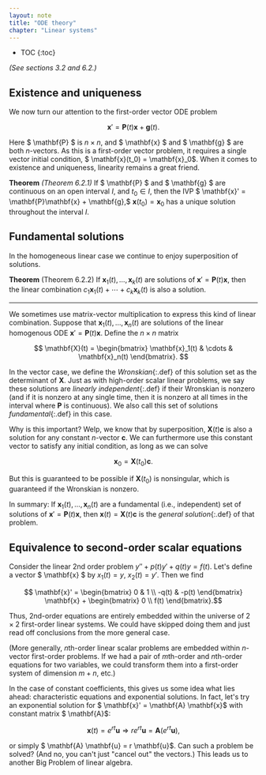```yaml
---
layout: note
title: "ODE theory"
chapter: "Linear systems"
---
```

* TOC
{:toc}

*(See sections 3.2 and 6.2.)*

## Existence and uniqueness

We now turn our attention to the first-order vector ODE problem

$$ \mathbf{x}' = \mathbf{P}(t) \mathbf{x} + \mathbf{g}(t).$$

Here $ \mathbf{P} $ is $n\times n$, and $ \mathbf{x} $ and $ \mathbf{g} $ are both $n$-vectors. As this is a first-order vector problem, it requires a single vector initial condition, $ \mathbf{x}(t_0) = \mathbf{x}_0$. When it comes to existence and uniqueness, linearity remains a great friend.

**Theorem** *(Theorem 6.2.1)* If $ \mathbf{P} $ and $ \mathbf{g} $ are continuous on an open interval $I$, and $t_0\in I$, then the IVP $ \mathbf{x}' = \mathbf{P}\mathbf{x} + \mathbf{g},$ $\mathbf{x}(t_0) = \mathbf{x}_0$ has a unique solution throughout the interval $I$.

## Fundamental solutions

In the homogeneous linear case we continue to enjoy superposition of solutions.

**Theorem** (Theorem 6.2.2) If $\mathbf{x}_1(t), \ldots, \mathbf{x}_k(t)$ are solutions of $\mathbf{x}' = \mathbf{P}(t) \mathbf{x}$, then the linear combination $c_1 \mathbf{x}_1(t) + \cdots + c_k \mathbf{x}_k(t)$ is also a solution.

---

We sometimes use matrix-vector multiplication to express this kind of linear combination. Suppose that $\mathbf{x}_1(t), \ldots, \mathbf{x}_n(t)$ are solutions of the linear homogenous ODE $\mathbf{x}' = \mathbf{P}(t) \mathbf{x}$. Define the $n\times n$ matrix

$$ \mathbf{X}(t) = \begin{bmatrix} \mathbf{x}_1(t) & \cdots & \mathbf{x}_n(t) \end{bmatrix}. $$

In the vector case, we define the *Wronskian*{:.def} of this solution set as the determinant of $\mathbf{X}$. Just as with high-order scalar linear problems, we say these solutions are *linearly independent*{:.def} if their Wronskian is nonzero (and if it is nonzero at any single time, then it is nonzero at all times in the interval where $\mathbf{P}$ is continuous). We also call this set of solutions *fundamental*{:.def} in this case.

Why is this important? Welp, we know that by superposition, $\mathbf{X}(t)\mathbf{c}$ is also a solution for any constant $n$-vector $\mathbf{c}$. We can furthermore use this constant vector to satisfy any initial condition, as long as we can solve

$$ \mathbf{x}_0 = \mathbf{X}(t_0)\mathbf{c}.$$

But this is guaranteed to be possible if $\mathbf{X}(t_0)$ is nonsingular, which is guaranteed if the Wronskian is nonzero. 

In summary: If $\mathbf{x}_1(t), \ldots, \mathbf{x}_n(t)$ are a fundamental (i.e., independent) set of solutions of $\mathbf{x}' = \mathbf{P}(t) \mathbf{x}$, then $\mathbf{x}(t)=\mathbf{X}(t)\mathbf{c}$ is the *general solution*{:.def} of that problem.


## Equivalence to second-order scalar equations

Consider the linear 2nd order problem $y'' + p(t)y' + q(t)y = f(t)$. Let's define a vector $ \mathbf{x} $ by $x_1(t)=y$, $x_2(t)=y'$. Then we find

$$ \mathbf{x}' = \begin{bmatrix} 0 & 1 \\ -q(t) & -p(t) \end{bmatrix} \mathbf{x} + \begin{bmatrix} 0 \\ f(t) \end{bmatrix}.$$

Thus, 2nd-order equations are entirely embedded within the universe of $2\times 2$ first-order linear systems. We could have skipped doing them and just read off conclusions from the more general case. 

(More generally, $n$th-order linear scalar problems are embedded within $n$-vector first-order problems. If we had a pair of $m$th-order and $n$th-order equations for two variables, we could transform them into a first-order system of dimension $m+n$, etc.)

In the case of constant coefficients, this gives us some idea what lies ahead: characteristic equations and exponential solutions. In fact, let's try an exponential solution for $ \mathbf{x}' = \mathbf{A} \mathbf{x}$ with constant matrix $ \mathbf{A}$:

$$ \mathbf{x}(t) = e^{rt} \mathbf{u} \Rightarrow r e^{rt} \mathbf{u} = \mathbf{A} (e^{rt} \mathbf{u}),$$

or simply $ \mathbf{A} \mathbf{u} = r \mathbf{u}$. Can such a problem be solved? (And no, you can't just "cancel out" the vectors.) This leads us to another Big Problem of linear algebra. 

